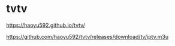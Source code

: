 # tvtv

https://haoyu592.github.io/tvtv/



https://github.com/haoyu592/tvtv/releases/download/tv/iptv.m3u
